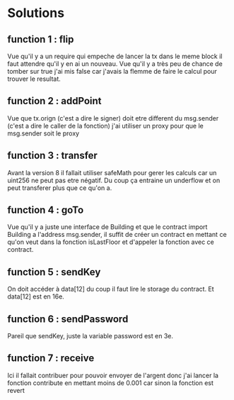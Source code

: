 # Solutions

## function 1 : flip
Vue qu'il y a un require qui empeche de lancer la tx dans le meme block il faut attendre qu'il y en ai un nouveau. Vue qu'il y a très peu de chance de tomber sur true j'ai mis false car j'avais la flemme de faire le calcul pour trouver le resultat.

## function 2 : addPoint
Vue que tx.orign (c'est a dire le signer) doit etre different du msg.sender (c'est a dire le caller de la fonction) j'ai utiliser un proxy pour que le msg.sender soit le proxy

## function 3 : transfer
Avant la version 8 il fallait utiliser safeMath pour gerer les calculs car un uint256 ne peut pas etre négatif. Du coup ça entraine un underflow et on peut transferer plus que ce qu'on a.

## function 4 : goTo
Vue qu'il y a juste une interface de Building et que le contract import Building a l'address msg.sender, il suffit de créer un contract en mettant ce qu'on veut dans la fonction isLastFloor et d'appeler la fonction avec ce contract.

## function 5 : sendKey
On doit accéder à data[12] du coup il faut lire le storage du contract. Et data[12] est en 16e.

## function 6 : sendPassword
Pareil que sendKey, juste la variable password est en 3e.

## function 7 : receive
Ici il fallait contribuer pour pouvoir envoyer de l'argent donc j'ai lancer la fonction contribute en mettant moins de 0.001 car sinon la fonction est revert